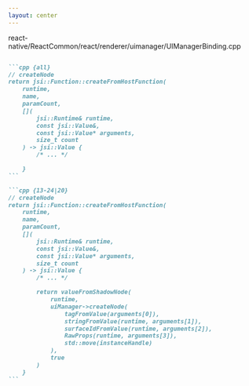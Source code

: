 ```yaml
---
layout: center
---
```


<div class="flex flex-col">

<p class="font-mono italic font-light text-sm color-white/75">
react-native/ReactCommon/react/renderer/uimanager/UIManagerBinding.cpp
</p>

````md magic-move

```cpp {all}
// createNode
return jsi::Function::createFromHostFunction(
    runtime,
    name,
    paramCount,
    [](
        jsi::Runtime& runtime,
        const jsi::Value&,
        const jsi::Value* arguments,
        size_t count
    ) -> jsi::Value {
        /* ... */

    }
```

```cpp {13-24|20}
// createNode
return jsi::Function::createFromHostFunction(
    runtime,
    name,
    paramCount,
    [](
        jsi::Runtime& runtime,
        const jsi::Value&,
        const jsi::Value* arguments,
        size_t count
    ) -> jsi::Value {
        /* ... */

        return valueFromShadowNode(
            runtime,
            uiManager->createNode(
                tagFromValue(arguments[0]),
                stringFromValue(runtime, arguments[1]),
                surfaceIdFromValue(runtime, arguments[2]),
                RawProps(runtime, arguments[3]),
                std::move(instanceHandle)
            ),
            true
        )
    }
```

````

</div>